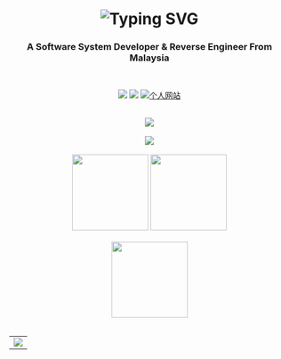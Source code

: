 <!DOCTYPE html>
<html lang="en">
  <head>
    <meta charset="UTF-8" />
    <meta http-equiv="X-UA-Compatible" content="IE=edge" />
    <meta name="viewport" content="width=device-width, initial-scale=1.0" />
  </head>
  <body>
    <!-- https://git.io/typing-svg -->
    <h1 align="center">
      <img
        src="https://readme-typing-svg.herokuapp.com?font=Fira+Code&size=30&pause=1000&center=true&vCenter=true&width=435&lines=Hi+%2C+I'm+LoveDoLove"
        alt="Typing SVG"
      />
    </h1>
    <h3 align="center">A Software System Developer & Reverse Engineer From Malaysia</h3>
    <br />
    <!-- 徽章start -->
    <p align="center">
      <!-- Github徽章 -->
      <a href="https://github.com/LoveDoLove" target="_blank"
        ><img src="https://img.shields.io/badge/GitHub-LoveDoLove-brightgreen"
      /></a>
      <!-- Gitee徽章 -->
      <a href="https://gitee.com/LoveDoLove" target="_blank"
        ><img src="https://img.shields.io/badge/Gitee-LoveDoLove-orange"
      /></a>
      <!-- 个人网站徽章 -->
      <a href="https://lovedolove.github.io" target="_blank">
        <img src="https://img.shields.io/badge/website-%E4%B8%AA%E4%BA%BA%E7%BD%91%E7%AB%99-blue" alt="个人网站" />
      </a>
    </p>
    <br />
    <!-- Github奖杯🏆start -->
    <div align="center">
      <img
        src="https://github-profile-trophy.vercel.app/?username=LoveDoLove&theme=onedark&row=1&column=6&no-frame=true&no-bg=true"
      />
    </div>
    <!-- Github奖杯🏆end -->
    <br />
    <!-- Github连续打卡start -->
    <div align="center">
      <img
        align="center"
        src="https://github-readme-streak-stats.herokuapp.com/?user=LoveDoLove&theme=dark&hide_border=true"
      />
    </div>
    <!-- Github连续打卡end -->
    <br />
    <!-- 统计卡片start -->
    <div align="center">
      <img
        height="137px"
        src="https://github-readme-stats.vercel.app/api?username=LoveDoLove&hide_title=true&hide_border=true&show_icons=trueline_height=21&text_color=000&icon_color=000&bg_color=0,ea6161,ffc64d,fffc4d,52fa5a&theme=graywhite"
      />
      <img
        height="137px"
        src="https://github-readme-stats.vercel.app/api/top-langs?username=LoveDoLove&hide_title=true&hide_border=true&layout=compact&langs_count=6&text_color=000&icon_color=fff&bg_color=0,52fa5a,4dfcff,c64dff&theme=graywhite"
      />
    </div>
    <!-- 统计卡片end -->
    <br />
    <!-- 技能start -->
    <div align="center">
      <img
        height="137px"
        src="https://skillicons.dev/icons?perline=17&i=c,cs,cpp,cmake,dotnet,git,github,githubactions,gitlab,androidstudio,flutter,idea,angular,firebase,java,js,jquery,kotlin,linkedin,nodejs,php,powershell,py,pytorch,r,react,vscode,visualstudio,html,css,cloudflare,docker,gradle,gmail,gcp,aws,azure,discord,instagram,linux,maven,mongodb,mysql,postman,selenium,tailwind,ts,twitter,androidstudio,sqlite,stackoverflow"
      />
    </div>
    <!-- 技能end -->
    <br />
    <table align="center">
      <tr>
        <td>
          <img src="https://github-readme-activity-graph.vercel.app/graph?username=LoveDoLove&theme=github" />
        </td>
      </tr>
    </table>
  </body>
</html>
